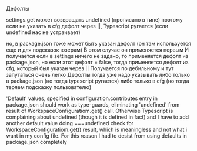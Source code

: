 Дефолты

settings.get может возвращать undefined (прописано в типе)
поэтому если не указать в cfg дефолт через ||, Typescript ругается (если undefined нас не устраивает)

но, в package.json тоже может быть указан дефолт (он там используется ещe и для подсказок юзерам)
В этом случае он применяется первым
И получается если в settings ничего не задано, то применяется дефолт из package.json, но если этот дефолт = false, тогда применяется дефолт из cfg, который был указан через ||
Получается по дебильному и тут запутаться очень легко
Дефолты тогда уже надо указывать либо только в package.json (но тогда typescript ругается)
либо только в cfg (но тогда теряем подсказку пользователю)

'Default' values, specified in configuration.contributes entry in package.json should work as type-guards, eliminating 'undefined' from
result of WorkspaceConfiguratiom.get() call. Otherwise Typescript is complaining about undefined (though it is defined in fact) and I have to add another default value doing ===undefined check for WorkspaceConfiguratiom.get() result, which is meaningless and
not what i want in my config file.
For this reason I had to desist from using defaults in package.json completely
